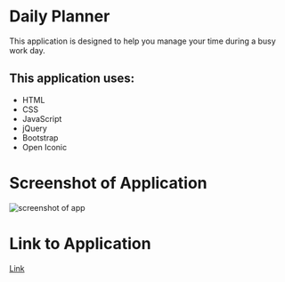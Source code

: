 # Daily Planner

This application is designed to help you manage your time during a busy work day.

## This application uses:

- HTML
- CSS
- JavaScript
- jQuery
- Bootstrap
- Open Iconic

# Screenshot of Application

![screenshot of app](https://user-images.githubusercontent.com/78703743/115162749-77147280-a062-11eb-93d7-2ec7dea5c1d9.jpg)

# Link to Application

[Link](https://jakelw96.github.io/daily-planner/)
